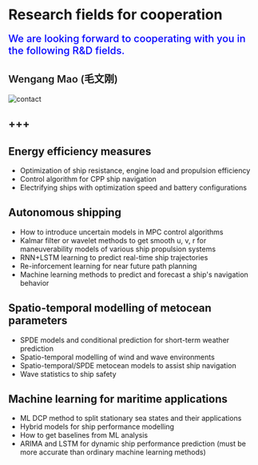 # **Research fields for cooperation**

<span style = "color: blue; font-size: 20px; font-weight: 500">We are looking forward to cooperating with you in the following R\&D fields.</span><br />


## <span style = "font-weight: 600; font-size: 20px">Wengang Mao (毛文刚) </span>

![contact](./images/wengangmao_contact.png)

+++
----

## Energy efficiency measures
* Optimization of ship resistance, engine load and propulsion efficiency
* Control algorithm for CPP ship navigation
* Electrifying ships with optimization speed and battery configurations



## Autonomous shipping
* How to introduce uncertain models in MPC control algorithms
* Kalmar filter or wavelet methods to get smooth u, v, r for maneuverability models of various ship propulsion systems
* RNN+LSTM learning to predict real-time ship trajectories
* Re-inforcement learning for near future path planning
* Machine learning methods to predict and forecast a ship's navigation behavior



## Spatio-temporal modelling of metocean parameters
* SPDE models and conditional prediction for short-term weather prediction
* Spatio-temporal modelling of wind and wave environments
* Spatio-temporal/SPDE metocean models to assist ship navigation
* Wave statistics to ship safety


## Machine learning for maritime applications
* ML DCP method to split stationary sea states and their applications
* Hybrid models for ship performance modelling
* How to get baselines from ML analysis
* ARIMA and LSTM for dynamic ship performance prediction (must be more accurate than ordinary machine learning methods)
